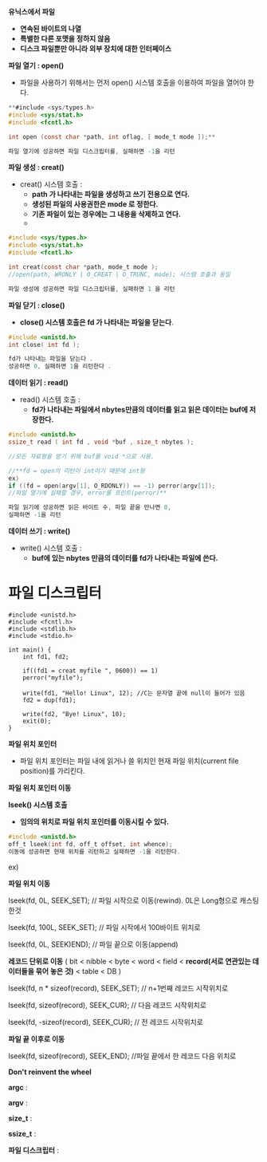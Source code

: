 **유닉스에서 파일**

- **연속된 바이트의 나열**
- **특별한 다른 포맷을 정하지 않음**
- **디스크 파일뿐만 아니라 외부 장치에 대한 인터페이스**


**파일 열기 : open()**

- 파일을 사용하기 위해서는 먼저 open() 시스템 호출을 이용하여 파일을 열어야 한다.

```c
**#include <sys/types.h>
#include <sys/stat.h>
#include <fcntl.h>

int open (const char *path, int oflag, [ mode_t mode ]);**

파일 열기에 성공하면 파일 디스크립터를, 실패하면 -1을 리턴
```


**파일 생성 : creat()**

- creat() 시스템 호출 :
    - **path 가 나타내는 파일을 생성하고 쓰기 전용으로 연다.**
    - **생성된 파일의 사용권한은 mode 로 정한다.**
    - **기존 파일이 있는 경우에는 그 내용을 삭제하고 연다.**
    - 

```c
#include <sys/types.h>
#include <sys/stat.h>
#include <fcntl.h>

int creat(const char *path, mode_t mode );
//open(path, WRONLY | O_CREAT | O_TRUNC, mode); 시스템 호출과 동일

파일 생성에 성공하면 파일 디스크립터를, 실패하면 1 을 리턴
```


**파일 닫기 : close()**

- **close() 시스템 호출은 fd 가 나타내는 파일을 닫는다**.

```c
#include <unistd.h>
int close( int fd );

fd가 나타내는 파일을 닫는다 .
성공하면 0, 실패하면 1을 리턴한다 .
```


**데이터 읽기 : read()**

- read() 시스템 호출 :
    - **fd가 나타내는 파일에서 nbytes만큼의 데이터를 읽고 읽은 데이터는 buf에 저장한다.**

```c
#include <unistd.h>
ssize_t read ( int fd , void *buf , size_t nbytes );

//모든 자료형을 받기 위해 buf를 void *으로 사용.

//**fd = open의 리턴이 int이기 때문에 int형
ex)
if ((fd = open(argv[1], O_RDONLY)) == -1) perror(argv[1]);
//파일 열기에 실패할 경우, error를 프린트(perror)**

파일 읽기에 성공하면 읽은 바이트 수, 파일 끝을 만나면 0,
실패하면 -1을 리턴
```


**데이터 쓰기 : write()**

- write() 시스템 호출 :
    - **buf에 있는 nbytes 만큼의 데이터를 fd가 나타내는 파일에 쓴다.**


# 파일 디스크립터
```
#include <unistd.h>
#include <fcntl.h>
#include <stdlib.h>
#include <stdio.h>

int main() {
	int fd1, fd2;
	
	if((fd1 = creat myfile ", 0600)) == 1)
	perror("myfile");
	
	write(fd1, "Hello! Linux", 12); //C는 문자열 끝에 null이 들어가 있음
	fd2 = dup(fd1);

	write(fd2, "Bye! Linux", 10);
	exit(0);
}
```

**파일 위치 포인터** 

- 파일 위치 포인터는 파일 내에 읽거나 쓸 위치인 현재 파일 위치(current file position)를
가리킨다.

**파일 위치 포인터 이동**

**lseek() 시스템 호출**

- **임의의 위치로 파일 위치 포인터를 이동시킬 수 있다.**

```c
#include <unistd.h>
off_t lseek(int fd, off_t offset, int whence);
이동에 성공하면 현재 위치를 리턴하고 실패하면 -1을 리턴한다.
```

ex)

**파일 위치 이동**

lseek(fd, 0L, SEEK_SET); // 파일 시작으로 이동(rewind). 0L은 Long형으로 캐스팅 한것

lseek(fd, 100L, SEEK_SET); // 파일 시작에서 100바이트 위치로

lseek(fd, 0L, SEEK)END); // 파일 끝으로 이동(append)

**레코드 단위로 이동** ( bit < nibble < byte < word < field < **record(서로 연관있는 데이터들을 묶어 놓은 것)** < table < DB )

lseek(fd, n * sizeof(record), SEEK_SET); // n+1번째 레코드 시작위치로

lseek(fd, sizeof(record), SEEK_CUR); // 다음 레코드 시작위치로

lseek(fd, -sizeof(record), SEEK_CUR); // 전 레코드 시작위치로

**파일 끝 이후로 이동**

lseek(fd, sizeof(record), SEEK_END); //파일 끝에서 한 레코드 다음 위치로








**Don't reinvent the wheel**


**argc** : 

**argv** :


**size_t** : 

**ssize_t** : 

**파일 디스크립터** : 

